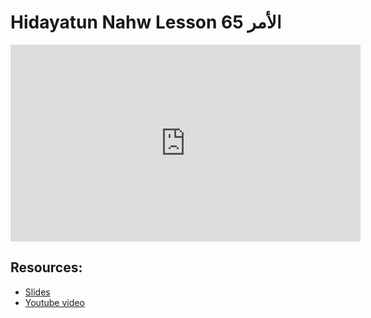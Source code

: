 # Hidayatun Nahw Lesson 65 الأمر            

<iframe width="560" height="315" src="https://www.youtube-nocookie.com/embed/kDaQ9OX9PSM?start=0" frameborder="0" allow="accelerometer; autoplay; encrypted-media; gyroscope; picture-in-picture" allowfullscreen="allowfullscreen"></iframe><BR>



## Resources:
- [Slides](https://github.com/arshare/resources_balagha_pdfs)
- [Youtube video](https://www.youtube.com/watch?v=kDaQ9OX9PSM&list=PLzn0qdi6JpdtdAyaM2yvvY1Yk9i4EpLHD&index=128)
